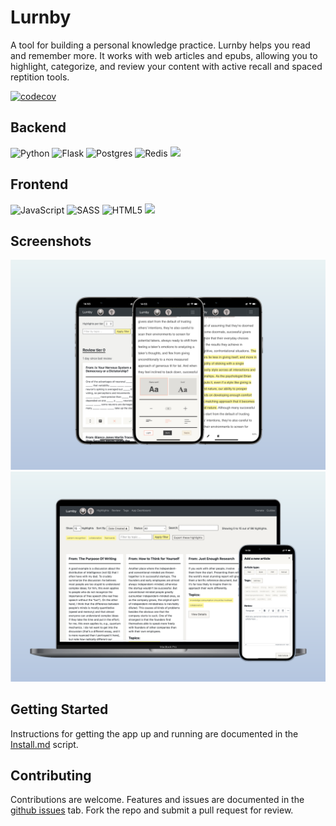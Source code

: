 # Lurnby
A tool for building a personal knowledge practice. Lurnby helps you read and remember more. It works with web articles and epubs, allowing you to highlight, categorize, and review your content with active recall and spaced reptition tools. 

[![codecov](https://codecov.io/gh/roznoshchik/lurnby/branch/main/graph/badge.svg)](https://codecov.io/gh/roznoshchik/lurnby/branch/main)


## Backend
![Python](https://img.shields.io/badge/python-3670A0?style=for-the-badge&logo=python&logoColor=ffdd54)
![Flask](https://img.shields.io/badge/flask-%23000.svg?style=for-the-badge&logo=flask&logoColor=white)
![Postgres](https://img.shields.io/badge/postgres-%23316192.svg?style=for-the-badge&logo=postgresql&logoColor=white)
![Redis](https://img.shields.io/badge/redis-%23DD0031.svg?style=for-the-badge&logo=redis&logoColor=white)
<img style="background-color:white" src="https://www.sqlalchemy.org/img/sqla_logo.png" height="28px">

## Frontend

![JavaScript](https://img.shields.io/badge/javascript-%23323330.svg?style=for-the-badge&logo=javascript&logoColor=%23F7DF1E)
![SASS](https://img.shields.io/badge/SASS-hotpink.svg?style=for-the-badge&logo=SASS&logoColor=white)
![HTML5](https://img.shields.io/badge/html5-%23E34F26.svg?style=for-the-badge&logo=html5&logoColor=white)
<img style="background-color:white" src="https://jinja.palletsprojects.com/en/3.1.x/_images/jinja-logo.png" height="28px">

## Screenshots
![Mobile](./app/static/images/lurnbyMobileScreens.png)
![Desktop](./app/static/images/lurnbyDesktop.png)

## Getting Started
Instructions for getting the app up and running are documented in the [Install.md](./install.md) script. 

## Contributing
Contributions are welcome. Features and issues are documented in the [github issues](https://github.com/Roznoshchik/Lurnby/issues) tab. Fork the repo and submit a pull request for review. 